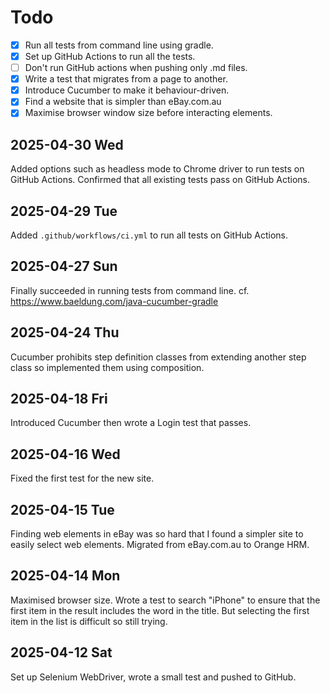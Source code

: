 # Todo
- [x] Run all tests from command line using gradle.
- [x] Set up GitHub Actions to run all the tests.
- [ ] Don't run GitHub actions when pushing only .md files. 
- [x] Write a test that migrates from a page to another.
- [x] Introduce Cucumber to make it behaviour-driven.
- [x] Find a website that is simpler than eBay.com.au
- [x] Maximise browser window size before interacting elements.

## 2025-04-30 Wed
Added options such as headless mode to Chrome driver to run tests on GitHub Actions.
Confirmed that all existing tests pass on GitHub Actions.

## 2025-04-29 Tue
Added `.github/workflows/ci.yml` to run all tests on GitHub Actions.

## 2025-04-27 Sun
Finally succeeded in running tests from command line.
cf. https://www.baeldung.com/java-cucumber-gradle

## 2025-04-24 Thu
Cucumber prohibits step definition classes from extending another step class so implemented them using composition.

## 2025-04-18 Fri
Introduced Cucumber then wrote a Login test that passes.

## 2025-04-16 Wed
Fixed the first test for the new site.

## 2025-04-15 Tue
Finding web elements in eBay was so hard that I found a simpler site to easily select web elements.
Migrated from eBay.com.au to Orange HRM.

## 2025-04-14 Mon
Maximised browser size. 
Wrote a test to search "iPhone" to ensure that the first item in the result includes the word in the title. But selecting the first item in the list is difficult so still trying.

## 2025-04-12 Sat
Set up Selenium WebDriver, wrote a small test and pushed to GitHub.
